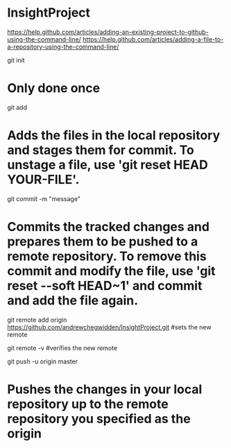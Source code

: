 # InsightProject

https://help.github.com/articles/adding-an-existing-project-to-github-using-the-command-line/
https://help.github.com/articles/adding-a-file-to-a-repository-using-the-command-line/

git init
# Only done once

git add
# Adds the files in the local repository and stages them for commit. To unstage a file, use 'git reset HEAD YOUR-FILE'.

git commit -m "message"
# Commits the tracked changes and prepares them to be pushed to a remote repository. To remove this commit and modify the file, use 'git reset --soft HEAD~1' and commit and add the file again.


git remote add origin https://github.com/andrewchegwidden/InsightProject.git
#sets the new remote

git remote -v
#verifies the new remote

git push -u origin master
# Pushes the changes in your local repository up to the remote repository you specified as the origin
